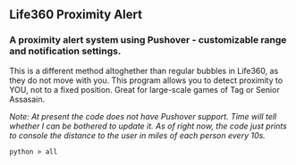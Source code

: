 ## Life360 Proximity Alert
### A proximity alert system using Pushover - customizable range and notification settings.

This is a different method altoghether than regular bubbles in Life360, as they do not move with you. This program allows you to detect proximity to YOU, not to a fixed position. Great for large-scale games of Tag or Senior Assasain.

*Note: At present the code does not have Pushover support. Time will tell whether I can be bothered to update it.
As of right now, the code just prints to console the distance to the user in miles of each person every 10s.*


`python > all`

